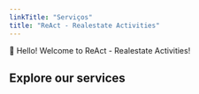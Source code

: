 ```yaml
---
linkTitle: "Serviços"
title: "ReAct - Realestate Activities"
---
```


👋 Hello! Welcome to ReAct - Realestate Activities!

<!--more-->

## Explore our services

